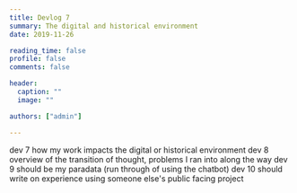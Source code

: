 ```yaml
---
title: Devlog 7
summary: The digital and historical environment
date: 2019-11-26

reading_time: false
profile: false
comments: false

header:
  caption: ""
  image: ""

authors: ["admin"]

---
```








dev 7 how my work impacts the digital or historical environment
dev 8 overview of the transition of thought, problems I ran into along the way
dev 9 should be my paradata (run through of using the chatbot)
dev 10 should write on experience using someone else's public facing project
